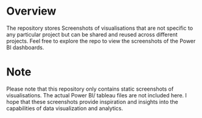 # Overview
The repository stores Screenshots of visualisations that are not specific to any particular project but can be shared and reused across different projects.
Feel free to explore the repo to view the screenshots of the Power BI dashboards. 

# Note
Please note that this repository only contains static screenshots of visualisations. The actual Power BI/ tableau files are not included here.
I hope that these screenshots provide inspiration and insights into the capabilities of data visualization and analytics.








